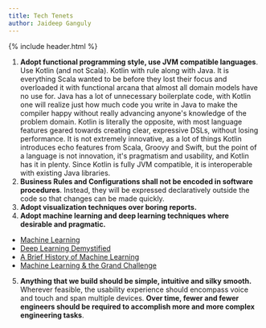```yaml
---
title: Tech Tenets
author: Jaideep Ganguly
---
```


{% include header.html %}

1.	**Adopt functional programming style, use JVM compatible languages**. Use Kotlin (and not Scala). Kotlin with rule along with Java. It is everything Scala wanted to be before they lost their focus and overloaded it with functional arcana that almost all domain models have no use for. Java has a lot of unnecessary boilerplate code, with Kotlin one will realize just how much code you write in Java to make the compiler happy without really advancing anyone's knowledge of the problem domain. Kotlin is literally the opposite, with most language features geared towards creating clear, expressive DSLs, without losing performance. It is not extremely innovative, as a lot of things Kotlin introduces echo features from Scala, Groovy and Swift, but the point of a language is not innovation, it's pragmatism and usability, and Kotlin has it in plenty. Since Kotlin is fully JVM compatible, it is interoperable with existing Java libraries. 
2.	**Business Rules and Configurations shall not be encoded in software procedures**. Instead, they will be expressed declaratively outside the code so that changes can be made quickly.
3.	**Adopt visualization techniques over boring reports.**
4.	**Adopt machine learning and deep learning techniques where desirable and pragmatic.**
  * [Machine Learning](http://jganguly.aka.corp.amazon.com/html/ML.pdf)
  * [Deep Learning Demystified](http://jganguly.aka.corp.amazon.com/html/DL.pdf)
  * [A Brief History of Machine Learning](https://www.linkedin.com/pulse/brief-history-machine-learning-dr-jaideep-ganguly)
  * [Machine Learning & the Grand Challenge](https://www.linkedin.com/pulse/machine-learning-grand-challenge-dr-jaideep-ganguly)
5.	**Anything that we build should be simple, intuitive and silky smooth.** Wherever feasible, the usability experience should encompass voice and touch and span multiple devices. **Over time, fewer and fewer engineers should be required to accomplish more and more complex engineering tasks**.

